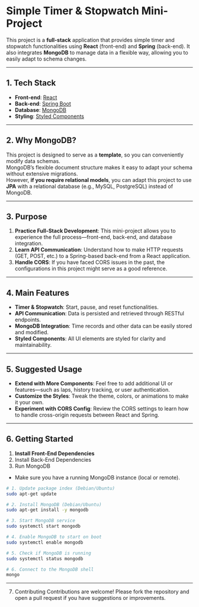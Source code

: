 # Simple Timer & Stopwatch Mini-Project

This project is a **full-stack** application that provides simple timer and stopwatch functionalities using **React** (front-end) and **Spring** (back-end).
It also integrates **MongoDB** to manage data in a flexible way, allowing you to easily adapt to schema changes.

---

## 1. Tech Stack
- **Front-end**: [React](https://reactjs.org/)  
- **Back-end**: [Spring Boot](https://spring.io/projects/spring-boot)  
- **Database**: [MongoDB](https://www.mongodb.com/)  
- **Styling**: [Styled Components](https://styled-components.com/)

---

## 2. Why MongoDB?
This project is designed to serve as a **template**, so you can conveniently modify data schemas.  
MongoDB’s flexible document structure makes it easy to adapt your schema without extensive migrations.  
However, **if you require relational models**, you can adapt this project to use **JPA** with a relational database (e.g., MySQL, PostgreSQL) instead of MongoDB.

---

## 3. Purpose
1. **Practice Full-Stack Development**: This mini-project allows you to experience the full process—front-end, back-end, and database integration.  
2. **Learn API Communication**: Understand how to make HTTP requests (GET, POST, etc.) to a Spring-based back-end from a React application.  
3. **Handle CORS**: If you have faced CORS issues in the past, the configurations in this project might serve as a good reference.

---

## 4. Main Features
- **Timer & Stopwatch**: Start, pause, and reset functionalities.
- **API Communication**: Data is persisted and retrieved through RESTful endpoints.
- **MongoDB Integration**: Time records and other data can be easily stored and modified.
- **Styled Components**: All UI elements are styled for clarity and maintainability.

---

## 5. Suggested Usage
- **Extend with More Components**: Feel free to add additional UI or features—such as laps, history tracking, or user authentication.  
- **Customize the Styles**: Tweak the theme, colors, or animations to make it your own.  
- **Experiment with CORS Config**: Review the CORS settings to learn how to handle cross-origin requests between React and Spring.

---

## 6. Getting Started

1. **Install Front-End Dependencies**
2. Install Back-End Dependencies
3. Run MongoDB
- Make sure you have a running MongoDB instance (local or remote).
```bash
# 1. Update package index (Debian/Ubuntu)
sudo apt-get update

# 2. Install MongoDB (Debian/Ubuntu)
sudo apt-get install -y mongodb

# 3. Start MongoDB service
sudo systemctl start mongodb

# 4. Enable MongoDB to start on boot
sudo systemctl enable mongodb

# 5. Check if MongoDB is running
sudo systemctl status mongodb

# 6. Connect to the MongoDB shell
mongo

```
---

7. Contributing
Contributions are welcome! Please fork the repository and open a pull request if you have suggestions or improvements.
